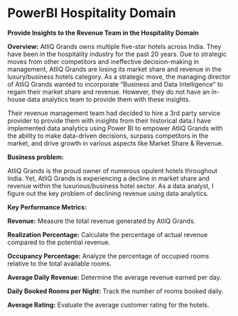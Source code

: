 # PowerBI Hospitality Domain #
**Provide Insights to the Revenue Team in the Hospitality Domain**

**Overview:** 
AtliQ Grands owns multiple five-star hotels across India. They have been in the hospitality industry for the past 20 years. Due to strategic moves from other competitors and ineffective decision-making in management, AtliQ Grands are losing its market share and revenue in the luxury/business hotels category. As a strategic move, the managing director of AtliQ Grands wanted to incorporate “Business and Data Intelligence” to regain their market share and revenue. However, they do not have an in-house data analytics team to provide them with these insights.

Their revenue management team had decided to hire a 3rd party service provider to provide them with insights from their historical data.I have implemented data analytics using Power BI to empower AtliQ Grands with the ability to make data-driven decisions, surpass competitors in the market, and drive growth in various aspects like Market Share & Revenue.


**Business problem:**

AtliQ Grands is the proud owner of numerous opulent hotels throughout India. Yet, AtliQ Grands is experiencing a decline in market share and revenue within the luxurious/business hotel sector. As a data analyst, I figure out the key problem of declining revenue using data analytics.


**Key Performance Metrics:**

**Revenue:**  Measure the total revenue generated by AtliQ Grands.

**Realization Percentage:**  Calculate the percentage of actual revenue compared to the potential revenue.

**Occupancy Percentage:** Analyze the percentage of occupied rooms relative to the total available rooms.

**Average Daily Revenue:**  Determine the average revenue earned per day.

**Daily Booked Rooms per Night:** Track the number of rooms booked daily.

**Average Rating:** Evaluate the average customer rating for the hotels.



